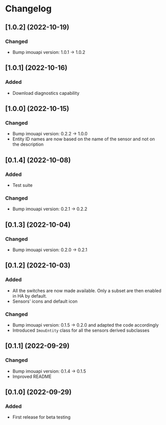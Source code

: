 # Changelog

## [1.0.2] (2022-10-19)

### Changed

- Bump imouapi version: 1.0.1 → 1.0.2

## [1.0.1] (2022-10-16)

### Added

- Download diagnostics capability

## [1.0.0] (2022-10-15)

### Changed

- Bump imouapi version: 0.2.2 → 1.0.0
- Entity ID names are now based on the name of the sensor and not on the description

## [0.1.4] (2022-10-08)

### Added

- Test suite

### Changed

- Bump imouapi version: 0.2.1 → 0.2.2

## [0.1.3] (2022-10-04)

### Changed

- Bump imouapi version: 0.2.0 → 0.2.1

## [0.1.2] (2022-10-03)

### Added

- All the switches are now made available. Only a subset are then enabled in HA by default.
- Sensors' icons and default icon

### Changed

- Bump imouapi version: 0.1.5 → 0.2.0 and adapted the code accordingly
- Introduced `ImouEntity` class for all the sensors derived subclasses

## [0.1.1] (2022-09-29)

### Changed

- Bump imouapi version: 0.1.4 → 0.1.5
- Improved README

## [0.1.0] (2022-09-29)

### Added

- First release for beta testing
